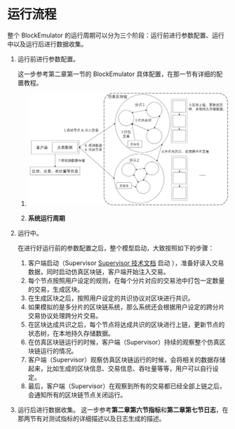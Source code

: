# 运行流程

整个 BlockEmulator 的运行周期可以分为三个阶段：运行前进行参数配置、运行中以及运行后进行数据收集。

1. 运行前进行参数配置。

   这一步参考第二章第一节的 BlockEmulator 具体配置，在那一节有详细的配置教程。

   1. ![](./fig/flow.png)

   2.   **系统运行周期**

2. 运行中。

    在进行好运行前的参数配置之后，整个模型启动，大致按照如下的步骤：

   1. 客户端启动（Supervisor [Supervisor 技术文档](./supervisor.md)  启动 ），准备好读入交易数据，同时启动仿真区块链，客户端开始注入交易。
   2. 每个节点按照用户设定的规则，在每个分片对应的交易池中打包一定数量的交易，生成区块。
   3. 在生成区块之后，按照用户设定的共识协议对区块进行共识。
   4. 如果模拟的是多分片的区块链系统，那么系统还会根据用户设定的跨分片交易协议处理跨分片交易。
   5. 在区块达成共识之后，每个节点将达成共识的区块进行上链，更新节点的状态树，在本地持久存储数据。
   6. 在仿真区块链运行的时候，客户端（Supervisor）持续的观察整个仿真区块链运行的情况。
   7. 客户端（Supervisor）观察仿真区块链运行的时候，会将相关的数据存储起来，比如生成的区块信息、交易信息、吞吐量等等，用户可以自行设定。
   8. 最后，客户端（Supervisor）在观察到所有的交易都已经全部上链之后，会通知所有的区块链节点关闭运行。



1. 运行后进行数据收集。 这一步参考**第二章第六节指标**和**第二章第七节日志**，在那两节有对测试指标的详细描述以及日志生成的描述。